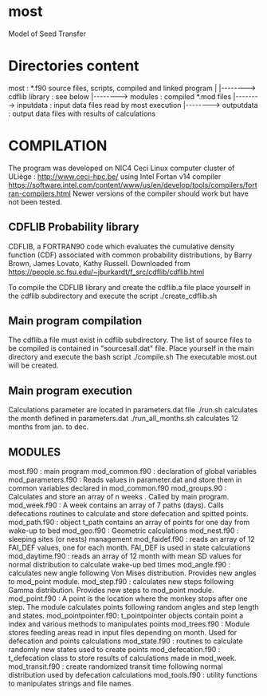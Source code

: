 # most
Model of Seed Transfer

Directories content
===================
most : *.f90 source files, scripts, compiled and linked program
  |
  |--------> cdflib library : see below
  |--------> modules : compiled *.mod files
  |--------> inputdata : input data files read by most execution
  |--------> outputdata : output data files with results of calculations


COMPILATION
===========
The program was developed on NIC4 Ceci Linux computer cluster of ULiège :
http://www.ceci-hpc.be/
using Intel Fortan v14 compiler
https://software.intel.com/content/www/us/en/develop/tools/compilers/fortran-compilers.html
Newer versions of the compiler should work but have not been tested.


CDFLIB Probability library
--------------------------
CDFLIB, a FORTRAN90 code which evaluates the cumulative density function (CDF) associated with common probability distributions, by Barry Brown, James Lovato, Kathy Russell.
Downloaded from https://people.sc.fsu.edu/~jburkardt/f_src/cdflib/cdflib.html

To compile the CDFLIB library and create the cdflib.a file place yourself in the cdflib subdirectory  and execute the script ./create_cdflib.sh
		

Main program compilation
------------------------
The cdflib.a file must exist in cdflib subdirectory.
The list of source files to be compiled is contained in "sourcesall.dat" file.
Place yourself in the main directory and execute the bash script ./compile.sh
The executable most.out will be created.

Main program execution
----------------------
Calculations parameter are located in parameters.dat file
./run.sh  calculates the month defined in parameters.dat
./run_all_months.sh calculates 12 months from jan. to dec.

MODULES
-------
most.f90			: main program
mod_common.f90      : declaration of global variables
mod_parameters.f90	: Reads values in parameter.dat and store them in common variables declared in mod_common.f90
mod_groups.90		: Calculates and store an array of n weeks . Called by main program.
mod_week.f90        : A week contains an array of 7 paths (days). Calls defecations routines to calculate and store defecation and spitted points.
mod_path.f90		: object t_path contains an array of points for one day from wake-up to bed
mod_geo.f90         : Geometric calculations
mod_nest.f90		: sleeping sites (or nests) management
mod_faidef.f90      : reads an array of 12 FAI_DEF values, one for each month. FAI_DEF is used in state calculations
mod_daytime.f90     : reads an array of 12 month with mean SD values for normal distribution to calculate wake-up bed times
mod_angle.f90       : calculates new angle following Von Mises distribution. Provides new angles to mod_point module.
mod_step.f90		: calculates new steps following Gamma distribution. Provides new steps to mod_point module.
mod_point.f90		: A point is the location where the monkey stops after one step. The module calculates points following random angles and step length and states.
mod_pointpointer.f90: t_pointpointer objects contain point a index and various methods to manipulates points
mod_trees.f90       : Module stores feeding areas read in input files depending on month. Used for defecation and points calculations
mod_state.f90		: routines to calculate randomly new states used to create points
mod_defecation.f90	: t_defecation class to store results of calculations made in mod_week.
mod_transit.f90     : create randomized transit time following normal distribution used by defecation calculations
mod_tools.f90       : utility functions to manipulates strings and file names 

